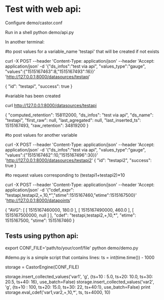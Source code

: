 Test with web api:
==============
Configure demo/castor.conf

Run in a shell
python demo/api.py


In another terminal:

#to post values for a variable_name 'testapi' that will be created if not exists

curl -X POST --header 'Content-Type: application/json' --header 'Accept: application/json' -d '{"ds_infos":"test via api", "values_type":"gauge", "values":{"1515167463":8,"1515167493":16}}' 'http://127.0.0.1:8000/datasources/testapi'

{
    "id": "testapi", 
    "success": true
}

#variable has been created

curl http://127.0.0.1:8000/datasources/testapi

{
    "computed_retention": 158112000, 
    "ds_infos": "test via api", 
    "ds_name": "testapi", 
    "first_raw": null, 
    "last_agregated": null, 
    "last_inserted_ts": 1515167493, 
    "raw_retention": 34819200
}

#to post values for another variable

curl -X POST --header 'Content-Type: application/json' --header 'Accept: application/json' -d '{"ds_infos":"test via api", "values_type":"gauge", "values":{"1515167462":10,"1515167496":30}}' 'http://127.0.0.1:8000/datasources/testapi2'
{
    "id": "testapi2", 
    "success": true
}


#to request values corresponding to (testapi1+testapi2)*10


curl -X POST --header 'Content-Type: application/json' --header 'Accept: application/json' -d '{"cdef_expr": "testapi,testapi2,+,10,*","stime":1515167460,"etime":1515167500}' 'http://127.0.0.1:8000/datapoints'

{
    "AVG": [
        [
            1515167460000, 
            180.0
        ], 
        [
            1515167490000, 
            460.0
        ], 
        [
            1515167500000, 
            null
        ]
    ], 
    "cdef": "testapi,testapi2,+,10,*", 
    "etime": 1515167500, 
    "stime": 1515167460
}



Tests using python api:
----------------------------

export CONF_FILE='path/to/your/conf/file'
python  demo/demo.py

#demo.py is a simple script that contains lines:
ts = int(time.time()) - 1000

storage = CastorEngine(CONF_FILE)
        
storage.insert_collected_values('var1', 'g', {ts+10 : 5.0, ts+20: 10.0, ts+30: 20.5, ts+40: 16}, use_batch=False)
storage.insert_collected_values('var2', 'g', {ts+10 : 100, ts+20: 15.0, ts+30: 22, ts+40:1}, use_batch=False)
print storage.eval_cdef('var1,var2,+,10,*', ts, ts+4000, 10)

